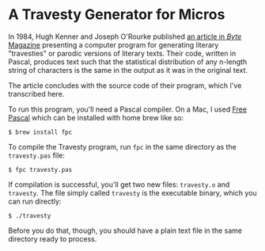 # A Travesty Generator for Micros

In 1984, Hugh Kenner and Joseph O'Rourke published [an article in _Byte_ Magazine](https://archive.org/details/byte-magazine-1984-11/page/n129) presenting a computer program for generating literary "travesties" or parodic versions of literary texts. Their code, written in Pascal, produces text such that the statistical distribution of any n-length string of characters is the same in the output as it was in the original text.

The article concludes with the source code of their program, which I've transcribed here.

To run this program, you'll need a Pascal compiler. On a Mac, I used [Free Pascal](https://www.freepascal.org/) which can be installed with home brew like so:

```
$ brew install fpc
```

To compile the Travesty program, run `fpc` in the same directory as the `travesty.pas` file:

```
$ fpc travesty.pas
```

If compilation is successful, you'll get two new files: `travesty.o` and `travesty`. The file simply called `travesty` is the executable binary, which you can run directly:

```
$ ./travesty
```

Before you do that, though, you should have a plain text file in the same directory ready to process. 